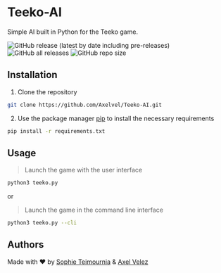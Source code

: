 # Teeko-AI

Simple AI built in Python for the Teeko game.

![GitHub release (latest by date including pre-releases)](https://img.shields.io/github/v/release/Axelvel/Teeko-AI?include_prereleases&style=for-the-badge)
![GitHub all releases](https://img.shields.io/github/downloads/Axelvel/Teeko-AI/total?style=for-the-badge)
![GitHub repo size](https://img.shields.io/github/repo-size/Axelvel/Teeko-AI?label=Size&style=for-the-badge)


## Installation


1. Clone the repository

```bash
git clone https://github.com/Axelvel/Teeko-AI.git
```

2. Use the package manager [pip](https://pip.pypa.io/en/stable/) to install the necessary requirements

```bash
pip install -r requirements.txt
```

## Usage


>Launch the game with the user interface
```bash
python3 teeko.py
```

or

>Launch the game in the command line interface
```bash
python3 teeko.py --cli
```

## Authors

Made with :heart: by [Sophie Teimournia](https://github.com/SophieShirine "Sophie's GitHub page") & [Axel Velez](https://github.com/Axelvel "Axel's GitHub page")
